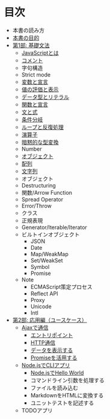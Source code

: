 # 目次

- 本書の読み方
- [本書の目的](intro/goal/README.md)
- [第1部: 基礎文法](basic/README.md)
    - [JavaScriptとは](basic/introduction/README.md)
    - [コメント](basic/comments/README.md)
    - 字句構造
    - Strict mode
    - [変数と宣言](basic/variables/README.md)
    - [値の評価と表示](basic/read-eval-print/README.md)
    - [データ型とリテラル](basic/data-type/README.md)
    - [関数と宣言](basic/function-method/README.md)
    - [文と式](basic/statement-expression/README.md)
    - [条件分岐](basic/condition/README.md)
    - [ループと反復処理](basic/loop/README.md)
    - [演算子](basic/operator/README.md)
    - [暗黙的な型変換](basic/implicit-coercion/README.md)
    - Number
    - [オブジェクト](./basic/object/README.md)
    - [配列](./basic/array/README.md)
    - [文字列](./basic/string/README.md)
    - オブジェクト
    - Destructuring
    - 関数/Arrow Function
    - Spread Operator
    - Error/Throw
    - クラス
    - 正規表現
    - Generator/Iterable/Iterator
    - ビルトインオブジェクト
        - JSON
        - Date
        - Map/WeakMap
        - Set/WeakSet
        - Symbol
        - Promise
    - Note
        - ECMAScript策定プロセス
        - Reflect API
        - Proxy
        - Unicode
        - Intl
- [第2部: 応用編（ユースケース）](use-case/README.md)
    - [Ajaxで通信](use-case/ajaxapp/README.md)
      - [エントリポイント](use-case/ajaxapp/entrypoint/README.md)
      - [HTTP通信](use-case/ajaxapp/xhr/README.md)
      - [データを表示する](use-case/ajaxapp/display/README.md)
      - [Promiseを活用する](use-case/ajaxapp/promise/README.md)
    - [Node.jsでCLIアプリ](use-case/nodecli/README.md)
      - [Node.jsでHello World](use-case/nodecli/helloworld/README.md)
      - コマンドライン引数を処理する
      - ファイルを読み込む
      - MarkdownをHTMLに変換する
      - ユニットテストを記述する
    - TODOアプリ
